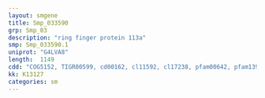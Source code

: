 ```yaml
---
layout: smgene
title: Smp_033590
grp: Smp_03
description: "ring finger protein 113a"
smp: Smp_033590.1
uniprot: "G4LVA8"
length:  1149
cdd: "COG5152, TIGR00599, cd00162, cl11592, cl17238, pfam00642, pfam13923, smart00356"
kk: K13127
categories: sm
---
```

